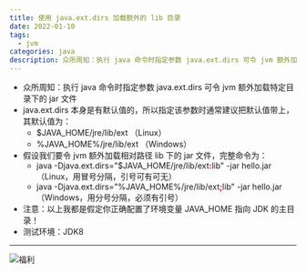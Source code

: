 ```yaml
---
title: 使用 java.ext.dirs 加载额外的 lib 目录
date: 2022-01-10
tags:
  - jvm
categories: java
description: 众所周知：执行 java 命令时指定参数 java.ext.dirs 可令 jvm 额外加载特定目录下的 jar 文件
---
```


* 众所周知：执行 java 命令时指定参数 java.ext.dirs 可令 jvm 额外加载特定目录下的 jar 文件
* java.ext.dirs 本身是有默认值的，所以指定该参数时通常建议把默认值带上，其默认值为：
    * $JAVA_HOME/jre/lib/ext （Linux）
    * %JAVA_HOME%/jre/lib/ext （Windows）
* 假设我们要令 jvm 额外加载相对路径 lib 下的 jar 文件，完整命令为：
    * java -Djava.ext.dirs="$JAVA_HOME/jre/lib/ext<font color="red">**:**</font>lib" -jar hello.jar （Linux，用冒号分隔，引号可有可无）
    * java -Djava.ext.dirs="%JAVA_HOME%/jre/lib/ext<font color="red">**;**</font>lib" -jar hello.jar （Windows，用分号分隔，必须有引号）
* 注意：以上我都是假定你正确配置了环境变量 JAVA_HOME 指向 JDK 的主目录！
* 测试环境：JDK8

------
![福利](/images/骚图/三国杀/双乔.jpg)


